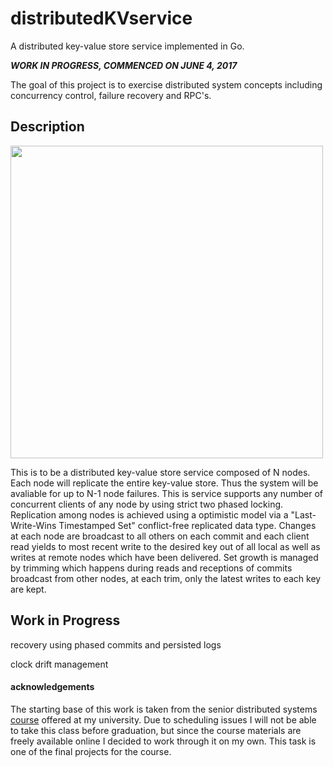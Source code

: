 # distributedKVservice
A distributed key-value store service implemented in Go.

***WORK IN PROGRESS, COMMENCED ON JUNE 4, 2017*** 

The goal of this project is to exercise distributed system concepts including concurrency control, failure recovery and RPC's.

## Description
<img src="http://www.cs.ubc.ca/~bestchai/teaching/cs416_2016w2/assign6/arch.png" width="500">

This is to be a distributed key-value store service composed of N nodes. Each node will replicate the entire key-value store. Thus the system will be avaliable for up to N-1 node failures. This is service supports any number of concurrent clients of any node by using strict two phased locking. Replication among nodes is achieved using a optimistic model via a "Last-Write-Wins Timestamped Set" conflict-free replicated data type. Changes at each node are broadcast to all others on each commit and each client read yields to most recent write to the desired key out of all local as well as writes at remote nodes which have been delivered. Set growth is managed by trimming which happens during reads and receptions of commits broadcast from other nodes, at each trim, only the latest writes to each key are kept.


## Work in Progress
recovery using phased commits and persisted logs

clock drift management



#### acknowledgements
The starting base of this work is taken from the senior distributed systems [course](http://www.cs.ubc.ca/~bestchai/teaching/cs416_2016w2/) offered at my university. Due to scheduling issues I will not be able to take this class before graduation, but since the course materials are freely available online I decided to work through it on my own. This task is one of the final projects for the course.
